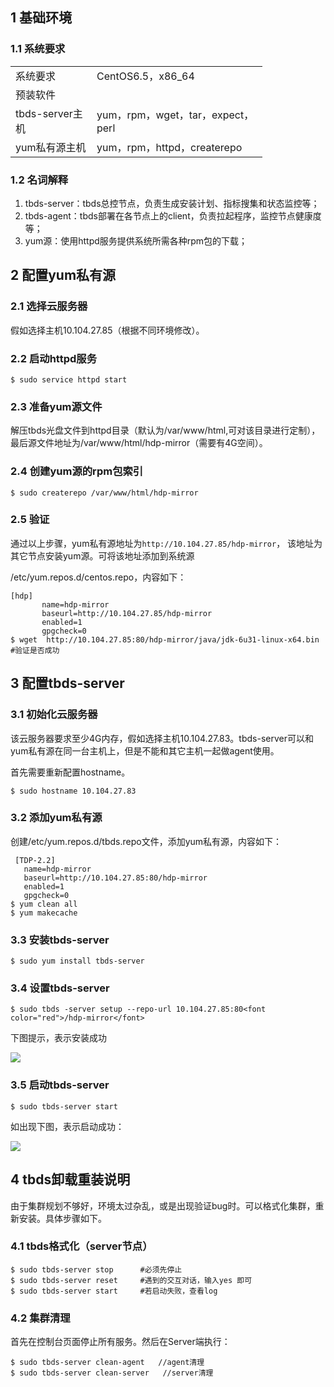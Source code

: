 ## 1 基础环境

### 1.1 系统要求
<table style="display:table;width:80%;"class="t">

<tbody><tr>
<td> 系统要求
</td><td> CentOS6.5，x86_64
</td></tr>
<tr>
<td colspan="2">预装软件
</td></tr>
<tr>
<td> tbds-server主机
</td><td> yum，rpm，wget，tar，expect，perl
</td></tr>
<tr>
<td> yum私有源主机
</td><td> yum，rpm，httpd，createrepo
</td></tr></tbody></table>

### 1.2 名词解释

1)	tbds-server：tbds总控节点，负责生成安装计划、指标搜集和状态监控等；
2)	tbds-agent：tbds部署在各节点上的client，负责拉起程序，监控节点健康度等；
3)	yum源：使用httpd服务提供系统所需各种rpm包的下载；

## 2 配置yum私有源

### 2.1 选择云服务器

假如选择主机10.104.27.85（根据不同环境修改）。

### 2.2 启动httpd服务

```
$ sudo service httpd start
```

### 2.3 准备yum源文件

解压tbds光盘文件到httpd目录（默认为/var/www/html,可对该目录进行定制），最后源文件地址为/var/www/html/hdp-mirror（需要有4G空间）。

### 2.4 创建yum源的rpm包索引

```
$ sudo createrepo /var/www/html/hdp-mirror
```
### 2.5 验证

通过以上步骤，yum私有源地址为`http://10.104.27.85/hdp-mirror`， 该地址为其它节点安装yum源。可将该地址添加到系统源

/etc/yum.repos.d/centos.repo，内容如下：

      
```
[hdp]
       name=hdp-mirror
       baseurl=http://10.104.27.85/hdp-mirror
       enabled=1
       gpgcheck=0
$ wget  http://10.104.27.85:80/hdp-mirror/java/jdk-6u31-linux-x64.bin
#验证是否成功
```

## 3 配置tbds-server

### 3.1 初始化云服务器

该云服务器要求至少4G内存，假如选择主机10.104.27.83。tbds-server可以和yum私有源在同一台主机上，但是不能和其它主机一起做agent使用。

首先需要重新配置hostname。

```
$ sudo hostname 10.104.27.83
```

### 3.2 添加yum私有源

创建/etc/yum.repos.d/tbds.repo文件，添加yum私有源，内容如下：

```
 [TDP-2.2]
   name=hdp-mirror
   baseurl=http://10.104.27.85:80/hdp-mirror
   enabled=1
   gpgcheck=0
$ yum clean all     
$ yum makecache
```

### 3.3 安装tbds-server

```
$ sudo yum install tbds-server
```

### 3.4 设置tbds-server

```
$ sudo tbds -server setup --repo-url 10.104.27.85:80<font color="red">/hdp-mirror</font>
```

下图提示，表示安装成功

![](//qzonestyle.gtimg.cn/qzone/vas/opensns/res/img/TBDSjs-3.png)

### 3.5 启动tbds-server

```
$ sudo tbds-server start
```
如出现下图，表示启动成功：

![](//qzonestyle.gtimg.cn/qzone/vas/opensns/res/img/TBDSjs-4.png)

## 4 tbds卸载重装说明

由于集群规划不够好，环境太过杂乱，或是出现验证bug时。可以格式化集群，重新安装。具体步骤如下。

### 4.1 tbds格式化（server节点）


```
$ sudo tbds-server stop      #必须先停止
$ sudo tbds-server reset     #遇到的交互对话，输入yes 即可
$ sudo tbds-server start     #若启动失败，查看log
```

### 4.2 集群清理
首先在控制台页面停止所有服务。然后在Server端执行：

```
$ sudo tbds-server clean-agent   //agent清理
$ sudo tbds-server clean-server   //server清理
```
